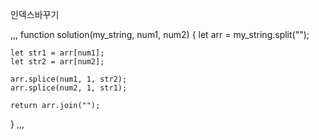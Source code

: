 <p>인덱스바꾸기</p>

,,,
function solution(my_string, num1, num2) {
let arr = my_string.split("");

    let str1 = arr[num1];
    let str2 = arr[num2];

    arr.splice(num1, 1, str2);
    arr.splice(num2, 1, str1);

    return arr.join("");

}
,,,
